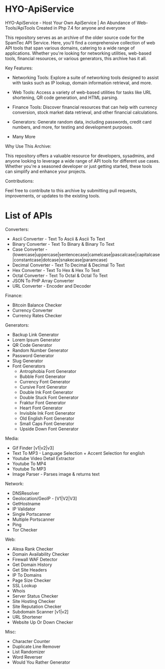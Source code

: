 # HYO-ApiService
HYO-ApiService - Host Your Own ApiService | An Abundance of Web-Tools/ApiTools Created in Php 7.4 for anyone and everyone

This repository serves as an archive of the older source code for the SpamTec API Service. Here, you'll find a comprehensive collection of web API tools that span various domains, catering to a wide range of applications. Whether you're looking for networking utilities, web-based tools, financial resources, or various generators, this archive has it all.

Key Features:

- Networking Tools: Explore a suite of networking tools designed to assist with tasks such as IP lookup, domain information retrieval, and more.

- Web Tools: Access a variety of web-based utilities for tasks like URL shortening, QR code generation, and HTML parsing.

- Finance Tools: Discover financial resources that can help with currency conversion, stock market data retrieval, and other financial calculations.

- Generators: Generate random data, including passwords, credit card numbers, and more, for testing and development purposes.

- Many More

Why Use This Archive:

This repository offers a valuable resource for developers, sysadmins, and anyone looking to leverage a wide range of API tools for different use cases. Whether you're a seasoned developer or just getting started, these tools can simplify and enhance your projects.

Contributions:

Feel free to contribute to this archive by submitting pull requests, improvements, or updates to the existing tools.

# List of APIs

Converters:
 - Ascii Converter - Text To Ascii & Ascii To Text
 - Binary Converter - Text To Binary & Binary To Text
 - Case Converter - (lowercase|uppercase|sentencecase|camelcase|pascalcase|capitalcase|constantcase|dotcase|snakecase|paramcase)
 - Decimal Converter - Text To Decimal & Decimal To Text
 - Hex Converter - Text To Hex & Hex To Text
 - Octal Converter - Text To Octal & Octal To Text
 - JSON To PHP Array Converter
 - URL Converter - Encoder and Decoder

Finance:
 - Bitcoin Balance Checker
 - Currency Converter
 - Currency Rates Checker

Generators:
 - Backup Link Generator
 - Lorem Ipsum Generator
 - QR Code Generator
 - Random Number Generator
 - Password Generator
 - Slug Generator
  - Font Generators
    - Antrophobia Font Generator
    - Bubble Font Generator
    - Currency Font Generator
    - Cursive Font Generator
    - Double Ink Font Generator
    - Double Stuck Font Generator
    - Fraktur Font Generator
    - Heart Font Generator
    - Invisible Ink Font Generator
    - Old English Font Generator
    - Small Caps Font Generator
    - Upside Down Font Generator

Media:
 - Gif Finder [v1|v2|v3]
 - Text To MP3 - Language Selection + Accent Selection for english
 - Youtube Video Detail Extractor
 - Youtube To MP4
 - Youtube To MP3
 - Image Parser - Parses image & returns text

Network:
 - DNSResolver
 - Geolocation/GeoIP - [V1|V2|V3]
 - GetHostname
 - IP Validator
 - Single Portscanner
 - Multiple Portscanner
 - Ping
 - Tor Checker

Web:
 - Alexa Rank Checker
 - Domain Availability Checker
 - Firewall WAF Detector
 - Get Domain History
 - Get Site Headers
 - IP To Domains
 - Page Size Checker
 - SSL Lookup
 - Whois
 - Server Status Checker
 - Site Hosting Checker
 - Site Reputation Checker
 - Subdomain Scanner [v1|v2]
 - URL Shortener
 - Website Up Or Down Checker

Misc:
 - Character Counter
 - Duplicate Line Remover
 - List Randomizer
 - Word Reverser
 - Would You Rather Generator

